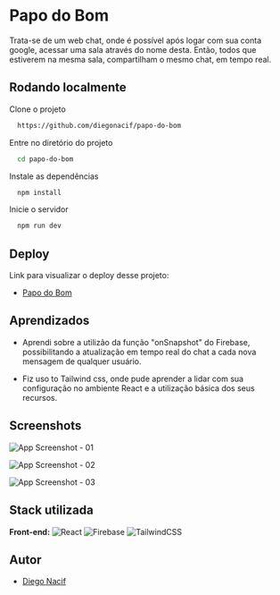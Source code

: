 
# Papo do Bom

Trata-se de um web chat, onde é possível após logar com sua conta google, acessar uma sala através do nome desta.
Então, todos que estiverem na mesma sala, compartilham o mesmo chat, em tempo real.
## Rodando localmente

Clone o projeto

```bash
  https://github.com/diegonacif/papo-do-bom
```

Entre no diretório do projeto

```bash
  cd papo-do-bom
```

Instale as dependências

```bash
  npm install
```

Inicie o servidor

```bash
  npm run dev
```


## Deploy

Link para visualizar o deploy desse projeto:

- [Papo do Bom](https://papo-do-bom.vercel.app/)
## Aprendizados

* Aprendi sobre a utilizão da função "onSnapshot" do Firebase, possibilitando a atualização em tempo real do chat a cada nova mensagem de qualquer usuário.

* Fiz uso to Tailwind css, onde pude aprender a lidar com sua configuração no ambiente React e a utilização básica dos seus recursos.
## Screenshots

![App Screenshot - 01](https://images2.imgbox.com/27/ea/nBahcYk3_o.png)

![App Screenshot - 02](https://images2.imgbox.com/41/eb/JrYuyZ7y_o.png)

![App Screenshot - 03](https://images2.imgbox.com/76/b3/434SZcUF_o.png)



## Stack utilizada

**Front-end:** ![React](https://img.shields.io/badge/react-%2320232a.svg?style=for-the-badge&logo=react&logoColor=%2361DAFB)
![Firebase](https://img.shields.io/badge/Firebase-039BE5?style=for-the-badge&logo=Firebase&logoColor=white)
![TailwindCSS](https://img.shields.io/badge/tailwindcss-%2338B2AC.svg?style=for-the-badge&logo=tailwind-css&logoColor=white)


## Autor

- [Diego Nacif](https://www.github.com/diegonacif)

